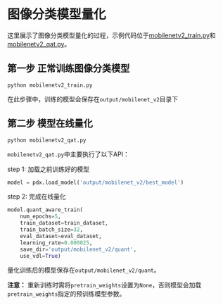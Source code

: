 # 图像分类模型量化

这里展示了图像分类模型量化的过程，示例代码位于[mobilenetv2_train.py](./mobilenetv2_train.py)和[mobilenetv2_qat.py](./mobilenetv2_qat.py)。


## 第一步 正常训练图像分类模型

```
python mobilenetv2_train.py
```

在此步骤中，训练的模型会保存在`output/mobilenet_v2`目录下


## 第二步 模型在线量化

```
python mobilenetv2_qat.py
```

`mobilenetv2_qat.py`中主要执行了以下API：

step 1: 加载之前训练好的模型


```python
model = pdx.load_model('output/mobilenet_v2/best_model')
```

step 2: 完成在线量化

```python
model.quant_aware_train(
    num_epochs=5,
    train_dataset=train_dataset,
    train_batch_size=32,
    eval_dataset=eval_dataset,
    learning_rate=0.000025,
    save_dir='output/mobilenet_v2/quant',
    use_vdl=True)
```

量化训练后的模型保存在`output/mobilenet_v2/quant`。

**注意：** 重新训练时需将`pretrain_weights`设置为`None`，否则模型会加载`pretrain_weights`指定的预训练模型参数。
